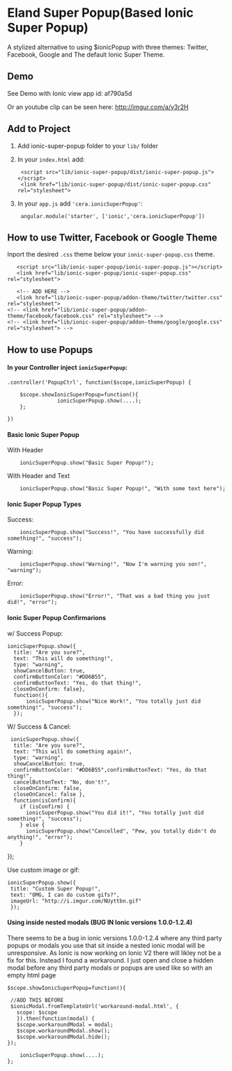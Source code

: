 # Eland Super Popup(Based Ionic Super Popup)

A stylized alternative to using $ionicPopup with three themes: Twitter, Facebook, Google and The default Ionic Super Theme.

## Demo
See Demo with Ionic view app id: af790a5d


Or an youtube clip can be seen here: http://imgur.com/a/y3r2H



## Add to Project
1. Add ionic-super-popup folder to your `lib/` folder

2. In your `index.html` add:

        <script src="lib/ionic-super-popup/dist/ionic-super-popup.js"></script>
        <link href="lib/ionic-super-popup/dist/ionic-super-popup.css" rel="stylesheet">
     



3. In your `app.js` add `'cera.ionicSuperPopup'`:

        angular.module('starter', ['ionic','cera.ionicSuperPopup'])
        



## How to use Twitter, Facebook or Google Theme

Inport the desired `.css` theme below your `ionic-super-popup.css` theme.

	   <script src="lib/ionic-super-popup/ionic-super-popup.js"></script>
       <link href="lib/ionic-super-popup/ionic-super-popup.css" rel="stylesheet">
       
       <!-- ADD HERE -->
       <link href="lib/ionic-super-popup/addon-theme/twitter/twitter.css" rel="stylesheet">
    <!-- <link href="lib/ionic-super-popup/addon-theme/facebook/facebook.css" rel="stylesheet"> -->
    <!-- <link href="lib/ionic-super-popup/addon-theme/google/google.css" rel="stylesheet"> -->

## How to use Popups


#### In your Controller inject `ionicSuperPopup`:
              
    .controller('PopupCtrl', function($scope,ionicSuperPopup) { 

		$scope.showIonicSuperPopup=function(){
					ionicSuperPopup.show(....);
		};
	
	})


#### Basic Ionic Super Popup

With Header
  
		ionicSuperPopup.show("Basic Super Popup!");
With Header and Text
		
		ionicSuperPopup.show("Basic Super Popup!", "With some text here");



#### Ionic Super Popup Types

Success:

		ionicSuperPopup.show("Success!", "You have successfully did something!", "success");
Warning:

		ionicSuperPopup.show("Warning!", "Now I'm warning you son!", "warning");

Error:
		
		ionicSuperPopup.show("Error!", "That was a bad thing you just did!", "error");




#### Ionic Super Popup Confirmarions
w/ Success Popup:

	ionicSuperPopup.show({
      title: "Are you sure?",
      text: "This will do something!",
      type: "warning",
      showCancelButton: true,
      confirmButtonColor: "#DD6B55",
      confirmButtonText: "Yes, do that thing!",
      closeOnConfirm: false},
      function(){
          ionicSuperPopup.show("Nice Work!", "You totally just did something!", "success");
      });


W/ Success & Cancel:

 	 ionicSuperPopup.show({
      title: "Are you sure?",
      text: "This will do something again!",
      type: "warning",
      showCancelButton: true,
      confirmButtonColor: "#DD6B55",confirmButtonText: "Yes, do that thing!",
      cancelButtonText: "No, don't!",
      closeOnConfirm: false,
      closeOnCancel: false },
      function(isConfirm){
        if (isConfirm) {
          ionicSuperPopup.show("You did it!", "You totally just did something!", "success");
        } else {
          ionicSuperPopup.show("Cancelled", "Pew, you totally didn't do anything!", "error");
        }
   });
  
  Use custom image or gif:
  
    ionicSuperPopup.show({
     title: "Custom Super Popup!",
     text: "OMG, I can do custom gifs?",
     imageUrl: "http://i.imgur.com/NUyttbn.gif" 
     });
     
#### Using inside nested modals (BUG IN Ionic versions 1.0.0-1.2.4)
There seems to be a bug in ionic versions 1.0.0-1.2.4 where any third party popups or modals you use that sit inside a nested ionic modal will be unresponsive. As Ionic is now working on Ionic V2 there will likley not be a fix for this. Instead I found a workaround. I just open and close a hidden modal before any third party modals or popups are used like so with an empty html page



			
		
    $scope.showIonicSuperPopup=function(){
     
     //ADD THIS BEFORE
     $ionicModal.fromTemplateUrl('workaround-modal.html', {
       scope: $scope
       }).then(function(modal) {
       $scope.workaroundModal = modal;
       $scope.workaroundModal.show();
       $scope.workaroundModal.hide();
    });

		ionicSuperPopup.show(....);
    };
